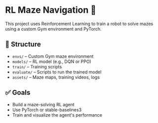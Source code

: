 # RL Maze Navigation 🚀

This project uses Reinforcement Learning to train a robot to solve mazes using a custom Gym environment and PyTorch.

## 🔧 Structure

- `envs/` – Custom Gym maze environment
- `models/` – RL model (e.g., DQN or PPO)
- `train/` – Training scripts
- `evaluate/` – Scripts to run the trained model
- `assets/` – Maze maps, training videos, logs

## ✅ Goals

- Build a maze-solving RL agent
- Use PyTorch or stable-baselines3
- Train and visualize the agent's performance